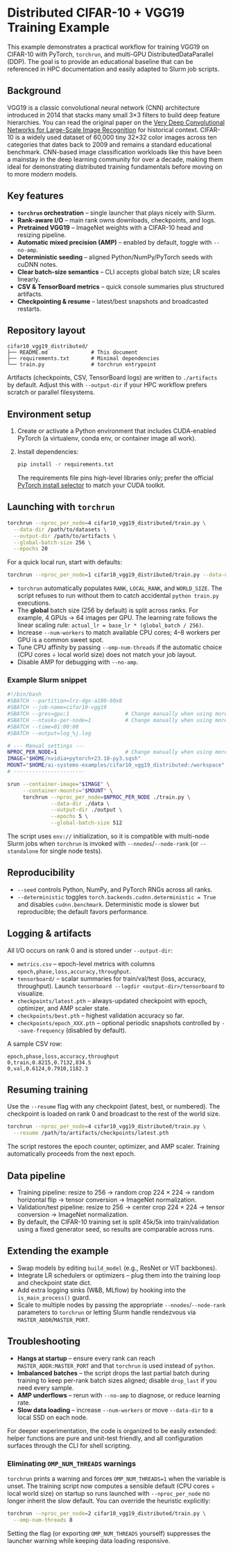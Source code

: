 # Distributed CIFAR-10 + VGG19 Training Example

This example demonstrates a practical workflow for training VGG19 on CIFAR-10 with PyTorch, `torchrun`, and multi-GPU DistributedDataParallel (DDP). The goal is to provide an educational baseline that can be referenced in HPC documentation and easily adapted to Slurm job scripts.

## Background

VGG19 is a classic convolutional neural network (CNN) architecture introduced in 2014 that stacks many small 3×3 filters to build deep feature hierarchies. You can read the original paper on the [Very Deep Convolutional Networks for Large-Scale Image Recognition](https://arxiv.org/abs/1409.1556) for historical context. CIFAR-10 is a widely used dataset of 60,000 tiny 32×32 color images across ten categories that dates back to 2009 and remains a standard educational benchmark. CNN-based image classification workloads like this have been a mainstay in the deep learning community for over a decade, making them ideal for demonstrating distributed training fundamentals before moving on to more modern models.

## Key features

* **`torchrun` orchestration** – single launcher that plays nicely with Slurm.
* **Rank-aware I/O** – main rank owns downloads, checkpoints, and logs.
* **Pretrained VGG19** – ImageNet weights with a CIFAR-10 head and resizing pipeline.
* **Automatic mixed precision (AMP)** – enabled by default, toggle with `--no-amp`.
* **Deterministic seeding** – aligned Python/NumPy/PyTorch seeds with cuDNN notes.
* **Clear batch-size semantics** – CLI accepts global batch size; LR scales linearly.
* **CSV & TensorBoard metrics** – quick console summaries plus structured artifacts.
* **Checkpointing & resume** – latest/best snapshots and broadcasted restarts.

## Repository layout

```
cifar10_vgg19_distributed/
├── README.md              # This document
├── requirements.txt       # Minimal dependencies
└── train.py               # torchrun entrypoint
```

Artifacts (checkpoints, CSV, TensorBoard logs) are written to `./artifacts` by default. Adjust this with `--output-dir` if your HPC workflow prefers scratch or parallel filesystems.

## Environment setup

1. Create or activate a Python environment that includes CUDA-enabled PyTorch (a virtualenv, conda env, or container image all work).
2. Install dependencies:

   ```bash
   pip install -r requirements.txt
   ```

   The requirements file pins high-level libraries only; prefer the official [PyTorch install selector](https://pytorch.org/get-started/locally/) to match your CUDA toolkit.

## Launching with `torchrun`

```bash
torchrun --nproc_per_node=4 cifar10_vgg19_distributed/train.py \
  --data-dir /path/to/datasets \
  --output-dir /path/to/artifacts \
  --global-batch-size 256 \
  --epochs 20
```

For a quick local run, start with defaults:

```bash
torchrun --nproc_per_node=1 cifar10_vgg19_distributed/train.py --data-dir ./data --output-dir ./output --global-batch-size 256 --epochs 20
```

* `torchrun` automatically populates `RANK`, `LOCAL_RANK`, and `WORLD_SIZE`. The script refuses to run without them to catch accidental `python train.py` executions.
* The **global** batch size (256 by default) is split across ranks. For example, 4 GPUs → 64 images per GPU. The learning rate follows the linear scaling rule: `actual_lr = base_lr * (global_batch / 256)`.
* Increase `--num-workers` to match available CPU cores; 4–8 workers per GPU is a common sweet spot.
* Tune CPU affinity by passing `--omp-num-threads` if the automatic choice (CPU cores ÷ local world size) does not match your job layout.
* Disable AMP for debugging with `--no-amp`.

### Example Slurm snippet

```bash
#!/bin/bash
#SBATCH --partition=lrz-dgx-a100-80x8
#SBATCH --job-name=cifar10-vgg19
#SBATCH --gres=gpu:1                  # Change manually when using more GPUs
#SBATCH --ntasks-per-node=1           # Change manually when using more GPUs
#SBATCH --time=01:00:00
#SBATCH --output=log_%j.log

# --- Manual settings ---
NPROC_PER_NODE=1                      # Change manually when using more GPUs
IMAGE="$HOME/nvidia+pytorch+23.10-py3.sqsh"
MOUNT="$HOME/ai-systems-examples/cifar10_vgg19_distributed:/workspace"
# -----------------------

srun --container-image="$IMAGE" \
     --container-mounts="$MOUNT" \
     torchrun --nproc_per_node=$NPROC_PER_NODE ./train.py \
              --data-dir ./data \
              --output-dir ./output \
              --epochs 5 \
              --global-batch-size 512
```

The script uses `env://` initialization, so it is compatible with multi-node Slurm jobs when `torchrun` is invoked with `--nnodes`/`--node-rank` (or `--standalone` for single node tests).

## Reproducibility

* `--seed` controls Python, NumPy, and PyTorch RNGs across all ranks.
* `--deterministic` toggles `torch.backends.cudnn.deterministic = True` and disables `cudnn.benchmark`. Deterministic mode is slower but reproducible; the default favors performance.

## Logging & artifacts

All I/O occurs on rank 0 and is stored under `--output-dir`:

* `metrics.csv` – epoch-level metrics with columns `epoch,phase,loss,accuracy,throughput`.
* `tensorboard/` – scalar summaries for train/val/test (loss, accuracy, throughput). Launch `tensorboard --logdir <output-dir>/tensorboard` to visualize.
* `checkpoints/latest.pth` – always-updated checkpoint with epoch, optimizer, and AMP scaler state.
* `checkpoints/best.pth` – highest validation accuracy so far.
* `checkpoints/epoch_XXX.pth` – optional periodic snapshots controlled by `--save-frequency` (disabled by default).

A sample CSV row:

```
epoch,phase,loss,accuracy,throughput
0,train,0.8215,0.7132,834.5
0,val,0.6124,0.7910,1182.3
```

## Resuming training

Use the `--resume` flag with any checkpoint (latest, best, or numbered). The checkpoint is loaded on rank 0 and broadcast to the rest of the world size.

```bash
torchrun --nproc_per_node=4 cifar10_vgg19_distributed/train.py \
  --resume /path/to/artifacts/checkpoints/latest.pth
```

The script restores the epoch counter, optimizer, and AMP scaler. Training automatically proceeds from the next epoch.

## Data pipeline

* Training pipeline: resize to 256 → random crop 224 × 224 → random horizontal flip → tensor conversion → ImageNet normalization.
* Validation/test pipeline: resize to 256 → center crop 224 × 224 → tensor conversion → ImageNet normalization.
* By default, the CIFAR-10 training set is split 45k/5k into train/validation using a fixed generator seed, so results are comparable across runs.

## Extending the example

* Swap models by editing `build_model` (e.g., ResNet or ViT backbones).
* Integrate LR schedulers or optimizers – plug them into the training loop and checkpoint state dict.
* Add extra logging sinks (W&B, MLflow) by hooking into the `is_main_process()` guard.
* Scale to multiple nodes by passing the appropriate `--nnodes`/`--node-rank` parameters to `torchrun` or letting Slurm handle rendezvous via `MASTER_ADDR`/`MASTER_PORT`.

## Troubleshooting

* **Hangs at startup** – ensure every rank can reach `MASTER_ADDR:MASTER_PORT` and that `torchrun` is used instead of `python`.
* **Imbalanced batches** – the script drops the last partial batch during training to keep per-rank batch sizes aligned; disable `drop_last` if you need every sample.
* **AMP underflows** – rerun with `--no-amp` to diagnose, or reduce learning rate.
* **Slow data loading** – increase `--num-workers` or move `--data-dir` to a local SSD on each node.

For deeper experimentation, the code is organized to be easily extended: helper functions are pure and unit-test friendly, and all configuration surfaces through the CLI for shell scripting.

### Eliminating `OMP_NUM_THREADS` warnings

`torchrun` prints a warning and forces `OMP_NUM_THREADS=1` when the variable is unset. The training script now computes a sensible default (CPU cores ÷ local world size) on startup so runs launched with `--nproc_per_node` no longer inherit the slow default. You can override the heuristic explicitly:

```bash
torchrun --nproc_per_node=2 cifar10_vgg19_distributed/train.py \
  --omp-num-threads 8
```

Setting the flag (or exporting `OMP_NUM_THREADS` yourself) suppresses the launcher warning while keeping data loading responsive.
